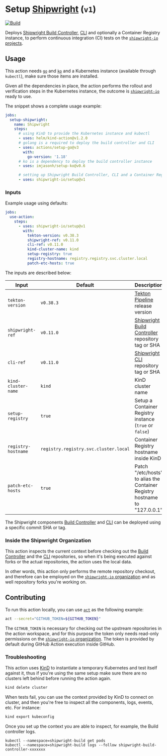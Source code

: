 # Setup [Shipwright][shpGitHubOrg] (`v1`)

[![Build][useActionBadgeSVG]][useAction]

Deploys [Shipwright Build Controller][shpBuild], [CLI][shpCLI] and optionally a Container Registry instance, to perform continuous integration (CI) tests on the [`shipwright-io` projects][shpGitHubOrg].

## Usage

This action needs [`go`][actionSetupGo] and [`ko`][actionSetupKO] and a Kubernetes instance (available through `kubectl`), make sure those items are installed.

Given all the dependencies in place, the action performs the rollout and verification steps in the Kubernetes instance, the outcome is [`shipwright-io`][shpGitHubOrg] ready to use.

The snippet shows a complete usage example:

```yml
jobs:
  setup-shipwright:
    name: Shipwright
    steps:
      # using KinD to provide the Kubernetes instance and kubectl
      - uses: helm/kind-action@v1.2.0
      # golang is a required to deploy the build controller and CLI
      - uses: actions/setup-go@v3
        with:
          go-version: '1.18'
      # ko is a dependency to deploy the build controller instance
      - uses: imjasonh/setup-ko@v0.6

      # setting up Shipwright Build Controller, CLI and a Container Registry
      - uses: shipwright-io/setup@v1
```

### Inputs

Example usage using defaults:

```yml
jobs:
  use-action:
    steps:
      - uses: shipwright-io/setup@v1
        with:
          tekton-version: v0.38.3
          shipwright-ref: v0.11.0
          cli-ref: v0.11.0
          kind-cluster-name: kind
          setup-registry: true
          registry-hostname: registry.registry.svc.cluster.local
          patch-etc-hosts: true
```

The inputs are described below:

| Input               | Default                               | Description                                                                |
| ------------------- | ------------------------------------- | -------------------------------------------------------------------------- |
| `tekton-version`    | `v0.38.3`                             | [Tekton Pipeline][tektonPipeline] release version                          |
| `shipwright-ref`    | `v0.11.0`                             | [Shipwright Build Controller][shpBuild] repository tag or SHA              |
| `cli-ref`           | `v0.11.0`                             | [Shipwright CLI][shpCLI] repository tag or SHA                             |
| `kind-cluster-name` | `kind`                                | KinD cluster name                                                          |
| `setup-registry`    | `true`                                | Setup a Container Registry instance (`true` or `false`)                    |
| `registry-hostname` | `registry.registry.svc.cluster.local` | Container Registry hostname inside KinD                                    |
| `patch-etc-hosts`   | `true`                                | Patch "/etc/hosts" to alias the Container Registry hostname to "127.0.0.1" |

The Shipwright components [Build Controller][shpBuild] and [CLI][shpCLI] can be deployed using a specific commit SHA or tag.

### Inside the Shipwright Organization

This action inspects the current context before checking out the [Build Controller][shpBuild] and the [CLI][shpCLI] repositories, so when it's being executed against forks or the actual repositories, the action uses the local data.

In other words, this action only performs the remote repository checkout, and therefore can be employed on the [`shipwright-io` organization][shpGitHubOrg] and as well repository forks you're working on.

## Contributing

To run this action locally, you can use [`act`][nektosAct] as the following example:

```bash
act --secret="GITHUB_TOKEN=${GITHUB_TOKEN}"
```

The `GITHUB_TOKEN` is necessary for checking out the upstream repositories in the action workspace, and for this purpose the token only needs read-only permissions on the [`shipwright-io` organization][shpGitHubOrg]. The token is provided by default during GitHub Action execution inside GitHub.

### Troubleshooting

This action uses [KinD][kind] to instantiate a temporary Kubernetes and test itself against it, thus if you're using the same setup make sure there are no clusters left behind before running the action again.

```bash
kind delete cluster
```

When tests fail, you can use the context provided by KinD to connect on cluster, and then you're free to inspect all the components, logs, events, etc. For instance:

```bash
kind export kubeconfig
```

Once you set up the context you are able to inspect, for example, the Build controller logs.

```
kubectl --namespace=shipwright-build get pods
kubectl --namespace=shipwright-build logs --follow shipwright-build-controller-xxxxxxx
```

[actionSetupGo]: https://github.com/marketplace/actions/setup-go-environment
[actionSetupKO]: https://github.com/marketplace/actions/setup-ko
[kind]: https://kind.sigs.k8s.io/
[nektosAct]: https://github.com/nektos/act
[shpBuild]: https://github.com/shipwright-io/build
[shpCLI]: https://github.com/shipwright-io/cli
[shpGitHubOrg]: https://github.com/shipwright-io/build
[tektonPipeline]: https://github.com/tektoncd/pipeline
[useAction]: https://github.com/shipwright-io/setup/actions/workflows/use-action.yaml
[useActionBadgeSVG]:  https://github.com/shipwright-io/setup/actions/workflows/use-action.yaml/badge.svg